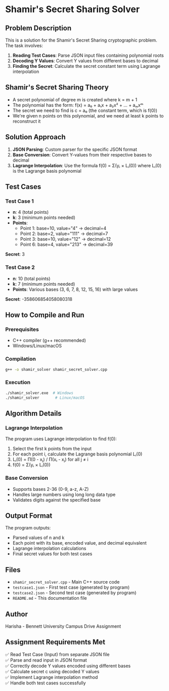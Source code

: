 # Shamir's Secret Sharing Solver

## Problem Description
This is a solution for the Shamir's Secret Sharing cryptographic problem. The task involves:

1. **Reading Test Cases**: Parse JSON input files containing polynomial roots
2. **Decoding Y Values**: Convert Y values from different bases to decimal
3. **Finding the Secret**: Calculate the secret constant term using Lagrange interpolation

## Shamir's Secret Sharing Theory
- A secret polynomial of degree m is created where k = m + 1
- The polynomial has the form: f(x) = a₀ + a₁x + a₂x² + ... + aₘxᵐ
- The secret we need to find is c = a₀ (the constant term, which is f(0))
- We're given n points on this polynomial, and we need at least k points to reconstruct it

## Solution Approach
1. **JSON Parsing**: Custom parser for the specific JSON format
2. **Base Conversion**: Convert Y-values from their respective bases to decimal
3. **Lagrange Interpolation**: Use the formula f(0) = Σ(yᵢ × Lᵢ(0)) where Lᵢ(0) is the Lagrange basis polynomial

## Test Cases

### Test Case 1
- **n**: 4 (total points)
- **k**: 3 (minimum points needed)
- **Points**:
  - Point 1: base=10, value="4" → decimal=4
  - Point 2: base=2, value="111" → decimal=7  
  - Point 3: base=10, value="12" → decimal=12
  - Point 6: base=4, value="213" → decimal=39

**Secret**: 3

### Test Case 2
- **n**: 10 (total points)
- **k**: 7 (minimum points needed)
- **Points**: Various bases (3, 6, 7, 8, 12, 15, 16) with large values

**Secret**: -358606854058080318

## How to Compile and Run

### Prerequisites
- C++ compiler (g++ recommended)
- Windows/Linux/macOS

### Compilation
```bash
g++ -o shamir_solver shamir_secret_solver.cpp
```

### Execution
```bash
./shamir_solver.exe  # Windows
./shamir_solver       # Linux/macOS
```

## Algorithm Details

### Lagrange Interpolation
The program uses Lagrange interpolation to find f(0):

1. Select the first k points from the input
2. For each point i, calculate the Lagrange basis polynomial Lᵢ(0)
3. Lᵢ(0) = Π(0 - xⱼ) / Π(xᵢ - xⱼ) for all j ≠ i
4. f(0) = Σ(yᵢ × Lᵢ(0))

### Base Conversion
- Supports bases 2-36 (0-9, a-z, A-Z)
- Handles large numbers using long long data type
- Validates digits against the specified base

## Output Format
The program outputs:
- Parsed values of n and k
- Each point with its base, encoded value, and decimal equivalent
- Lagrange interpolation calculations
- Final secret values for both test cases

## Files
- `shamir_secret_solver.cpp` - Main C++ source code
- `testcase1.json` - First test case (generated by program)
- `testcase2.json` - Second test case (generated by program)
- `README.md` - This documentation file

## Author
Harisha - Bennett University Campus Drive Assignment

## Assignment Requirements Met
✅ Read Test Case (Input) from separate JSON file  
✅ Parse and read input in JSON format  
✅ Correctly decode Y values encoded using different bases  
✅ Calculate secret c using decoded Y values  
✅ Implement Lagrange interpolation method  
✅ Handle both test cases successfully
